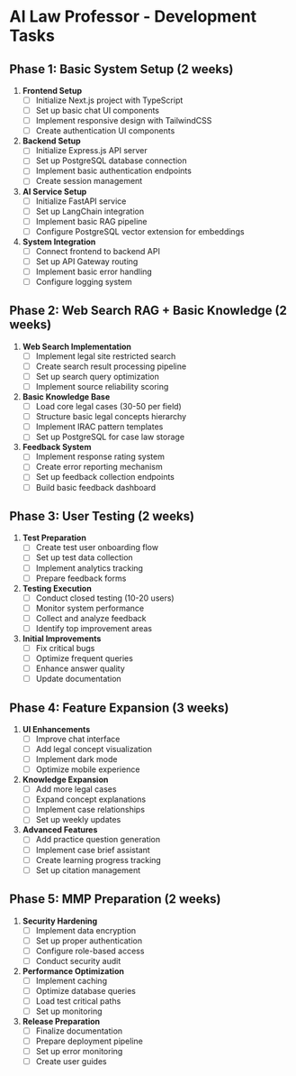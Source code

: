 # AI Law Professor - Development Tasks

## Phase 1: Basic System Setup (2 weeks)

1. **Frontend Setup**
   - [ ] Initialize Next.js project with TypeScript
   - [ ] Set up basic chat UI components
   - [ ] Implement responsive design with TailwindCSS
   - [ ] Create authentication UI components

2. **Backend Setup**
   - [ ] Initialize Express.js API server
   - [ ] Set up PostgreSQL database connection
   - [ ] Implement basic authentication endpoints
   - [ ] Create session management

3. **AI Service Setup**
   - [ ] Initialize FastAPI service
   - [ ] Set up LangChain integration
   - [ ] Implement basic RAG pipeline
   - [ ] Configure PostgreSQL vector extension for embeddings

4. **System Integration**
   - [ ] Connect frontend to backend API
   - [ ] Set up API Gateway routing
   - [ ] Implement basic error handling
   - [ ] Configure logging system

## Phase 2: Web Search RAG + Basic Knowledge (2 weeks)

1. **Web Search Implementation**
   - [ ] Implement legal site restricted search
   - [ ] Create search result processing pipeline
   - [ ] Set up search query optimization
   - [ ] Implement source reliability scoring

2. **Basic Knowledge Base**
   - [ ] Load core legal cases (30-50 per field)
   - [ ] Structure basic legal concepts hierarchy
   - [ ] Implement IRAC pattern templates
   - [ ] Set up PostgreSQL for case law storage

3. **Feedback System**
   - [ ] Implement response rating system
   - [ ] Create error reporting mechanism
   - [ ] Set up feedback collection endpoints
   - [ ] Build basic feedback dashboard

## Phase 3: User Testing (2 weeks)

1. **Test Preparation**
   - [ ] Create test user onboarding flow
   - [ ] Set up test data collection
   - [ ] Implement analytics tracking
   - [ ] Prepare feedback forms

2. **Testing Execution**
   - [ ] Conduct closed testing (10-20 users)
   - [ ] Monitor system performance
   - [ ] Collect and analyze feedback
   - [ ] Identify top improvement areas

3. **Initial Improvements**
   - [ ] Fix critical bugs
   - [ ] Optimize frequent queries
   - [ ] Enhance answer quality
   - [ ] Update documentation

## Phase 4: Feature Expansion (3 weeks)

1. **UI Enhancements**
   - [ ] Improve chat interface
   - [ ] Add legal concept visualization
   - [ ] Implement dark mode
   - [ ] Optimize mobile experience

2. **Knowledge Expansion**
   - [ ] Add more legal cases
   - [ ] Expand concept explanations
   - [ ] Implement case relationships
   - [ ] Set up weekly updates

3. **Advanced Features**
   - [ ] Add practice question generation
   - [ ] Implement case brief assistant
   - [ ] Create learning progress tracking
   - [ ] Set up citation management

## Phase 5: MMP Preparation (2 weeks)

1. **Security Hardening**
   - [ ] Implement data encryption
   - [ ] Set up proper authentication
   - [ ] Configure role-based access
   - [ ] Conduct security audit

2. **Performance Optimization**
   - [ ] Implement caching
   - [ ] Optimize database queries
   - [ ] Load test critical paths
   - [ ] Set up monitoring

3. **Release Preparation**
   - [ ] Finalize documentation
   - [ ] Prepare deployment pipeline
   - [ ] Set up error monitoring
   - [ ] Create user guides
